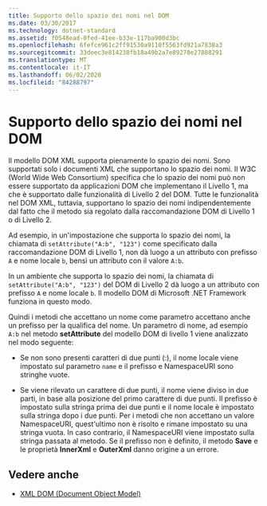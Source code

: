 ```yaml
---
title: Supporto dello spazio dei nomi nel DOM
ms.date: 03/30/2017
ms.technology: dotnet-standard
ms.assetid: f0548ead-0fed-41ee-b33e-117ba900d3bc
ms.openlocfilehash: 6fefce961c2ff91530a9110f5563fd921a7838a3
ms.sourcegitcommit: 33deec3e814238fb18a49b2a7e89278e27888291
ms.translationtype: MT
ms.contentlocale: it-IT
ms.lasthandoff: 06/02/2020
ms.locfileid: "84288797"
---
```

# <a name="namespace-support-in-the-dom"></a>Supporto dello spazio dei nomi nel DOM
Il modello DOM XML supporta pienamente lo spazio dei nomi. Sono supportati solo i documenti XML che supportano lo spazio dei nomi. Il W3C (World Wide Web Consortium) specifica che lo spazio dei nomi può non essere supportato da applicazioni DOM che implementano il Livello 1, ma che è supportato dalle funzionalità di Livello 2 del DOM. Tutte le funzionalità nel DOM XML, tuttavia, supportano lo spazio dei nomi indipendentemente dal fatto che il metodo sia regolato dalla raccomandazione DOM di Livello 1 o di Livello 2.  
  
 Ad esempio, in un'impostazione che supporta lo spazio dei nomi, la chiamata di `setAttribute("A:b", "123")` come specificato dalla raccomandazione DOM di Livello 1, non dà luogo a un attributo con prefisso `A` e nome locale `b`, bensì un attributo con il valore `A:b`.  
  
 In un ambiente che supporta lo spazio dei nomi, la chiamata di `setAttribute("A:b", "123")` del DOM di Livello 2 dà luogo a un attributo con prefisso `A` e nome locale `b`. Il modello DOM di Microsoft .NET Framework funziona in questo modo.  
  
 Quindi i metodi che accettano un nome come parametro accettano anche un prefisso per la qualifica del nome. Un parametro di nome, ad esempio `A:b` nel metodo **setAttribute** del modello DOM di livello 1 viene analizzato nel modo seguente:  
  
- Se non sono presenti caratteri di due punti (:), il nome locale viene impostato sul parametro `name` e il prefisso e NamespaceURI sono stringhe vuote.  
  
- Se viene rilevato un carattere di due punti, il nome viene diviso in due parti, in base alla posizione del primo carattere di due punti. Il prefisso è impostato sulla stringa prima dei due punti e il nome locale è impostato sulla stringa dopo i due punti. Per i metodi che non accettano un valore NamespaceURI, quest'ultimo non è risolto e rimane impostato su una stringa vuota. In caso contrario, il NamespaceURI viene impostato sulla stringa passata al metodo. Se il prefisso non è definito, il metodo **Save** e le proprietà **InnerXml** e **OuterXml** danno origine a un errore.  
  
## <a name="see-also"></a>Vedere anche

- [XML DOM (Document Object Model)](xml-document-object-model-dom.md)

